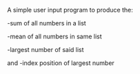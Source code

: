 A simple user input program to produce the: 

-sum of all numbers in a list

-mean of all numbers in same list

-largest number of said list

and
-index position of largest number



